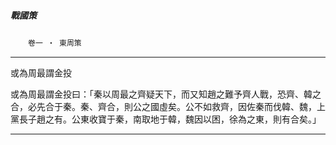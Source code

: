 

##### 戰國策
　　`卷一 ‧ 東周策`

* * *

或為周最謂金投

或為周最謂金投曰：「秦以周最之齊疑天下，而又知趙之難予齊人戰，恐齊、韓之合，必先合于秦。秦、齊合，則公之國虛矣。公不如救齊，因佐秦而伐韓、魏，上黨長子趙之有。公東收寶于秦，南取地于韓，魏因以困，徐為之東，則有合矣。」

* * *

